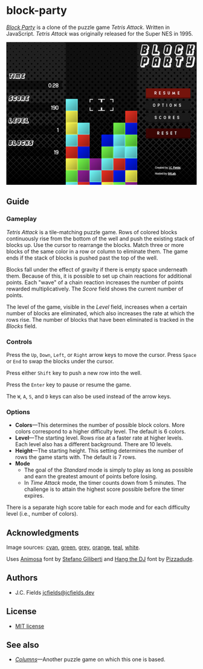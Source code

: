 # block-party

[*Block Party*](https://jcfieldsdev.github.io/block-party/) is a clone of the puzzle game *Tetris Attack*. Written in JavaScript. *Tetris Attack* was originally released for the Super NES in 1995.

![Block Party](screenshot.png)

## Guide

### Gameplay

*Tetris Attack* is a tile-matching puzzle game. Rows of colored blocks continuously rise from the bottom of the well and push the existing stack of blocks up. Use the cursor to rearrange the blocks. Match three or more blocks of the same color in a row or column to eliminate them. The game ends if the stack of blocks is pushed past the top of the well.

Blocks fall under the effect of gravity if there is empty space underneath them. Because of this, it is possible to set up chain reactions for additional points. Each "wave" of a chain reaction increases the number of points rewarded multiplicatively. The *Score* field shows the current number of points.

The level of the game, visible in the *Level* field, increases when a certain number of blocks are eliminated, which also increases the rate at which the rows rise. The number of blocks that have been eliminated is tracked in the *Blocks* field.

### Controls

Press the `Up`, `Down`, `Left`, or `Right` arrow keys to move the cursor. Press `Space` or `End` to swap the blocks under the cursor.

Press either `Shift` key to push a new row into the well.

Press the `Enter` key to pause or resume the game.

The `W`, `A`, `S`, and `D` keys can also be used instead of the arrow keys.

### Options

- **Colors**—This determines the number of possible block colors. More colors correspond to a higher difficulty level. The default is 6 colors.
- **Level**—The starting level. Rows rise at a faster rate at higher levels. Each level also has a different background. There are 10 levels.
- **Height**—The starting height. This setting determines the number of rows the game starts with. The default is 7 rows.
- **Mode**
  - The goal of the *Standard* mode is simply to play as long as possible and earn the greatest amount of points before losing.
  - In *Time Attack* mode, the timer counts down from 5 minutes. The challenge is to attain the highest score possible before the timer expires.

There is a separate high score table for each mode and for each difficulty level (i.e., number of colors).

## Acknowledgments

Image sources: [cyan](https://all-free-download.com/free-vector/download/geometric-pattern-template-delusion-symmetrical-design_6839150.html), [green](https://all-free-download.com/free-vector/download/geometrical-pattern_119848.html), [grey](https://www.vecteezy.com/vector-art/165064-vector-abstract-halftone-background), [orange](https://www.vecteezy.com/vector-art/97469-triangle-pink-camo-vector), [teal](https://all-free-download.com/free-vector/download/geometric-pattern-colorful-flat-symmetric-delusion-decor_6845633.html),  [white](https://www.vecteezy.com/vector-art/256509-modern-gray-geometric-pattern-vector-design).

Uses [Animosa](https://www.brumale.xyz/animosa/) font by [Stefano Giliberti](https://www.brumale.xyz/) and [Hang the DJ](https://www.dafont.com/hang-the-dj.font) font by [Pizzadude](http://pizzadude.dk/).

## Authors

- J.C. Fields <jcfields@jcfields.dev>

## License

- [MIT license](https://opensource.org/licenses/mit-license.php)

## See also

- [*Columns*](https://github.com/jcfieldsdev/columns)—Another puzzle game on which this one is based.
